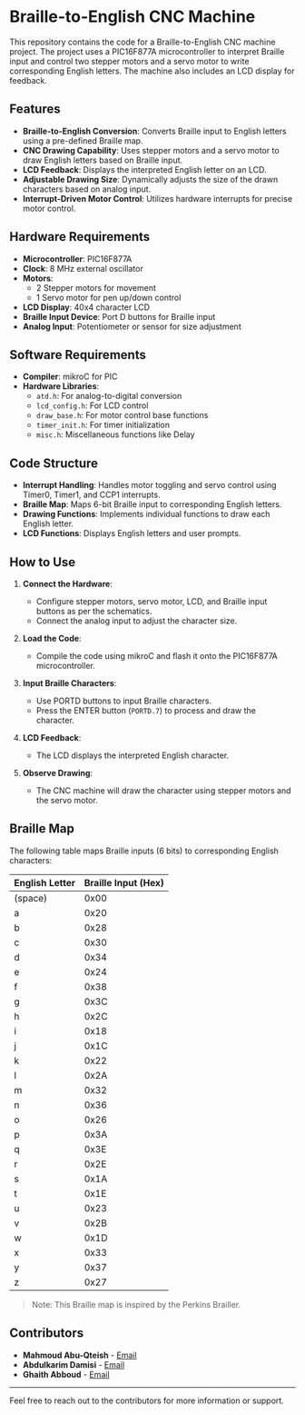 # Braille-to-English CNC Machine

This repository contains the code for a Braille-to-English CNC machine project. The project uses a PIC16F877A microcontroller to interpret Braille input and control two stepper motors and a servo motor to write corresponding English letters. The machine also includes an LCD display for feedback.

## Features

- **Braille-to-English Conversion**: Converts Braille input to English letters using a pre-defined Braille map.
- **CNC Drawing Capability**: Uses stepper motors and a servo motor to draw English letters based on Braille input.
- **LCD Feedback**: Displays the interpreted English letter on an LCD.
- **Adjustable Drawing Size**: Dynamically adjusts the size of the drawn characters based on analog input.
- **Interrupt-Driven Motor Control**: Utilizes hardware interrupts for precise motor control.

## Hardware Requirements

- **Microcontroller**: PIC16F877A
- **Clock**: 8 MHz external oscillator
- **Motors**:
  - 2 Stepper motors for movement
  - 1 Servo motor for pen up/down control
- **LCD Display**: 40x4 character LCD
- **Braille Input Device**: Port D buttons for Braille input
- **Analog Input**: Potentiometer or sensor for size adjustment

## Software Requirements

- **Compiler**: mikroC for PIC
- **Hardware Libraries**:
  - `atd.h`: For analog-to-digital conversion
  - `lcd_config.h`: For LCD control
  - `draw_base.h`: For motor control base functions
  - `timer_init.h`: For timer initialization
  - `misc.h`: Miscellaneous functions like Delay

## Code Structure

- **Interrupt Handling**: Handles motor toggling and servo control using Timer0, Timer1, and CCP1 interrupts.
- **Braille Map**: Maps 6-bit Braille input to corresponding English letters.
- **Drawing Functions**: Implements individual functions to draw each English letter.
- **LCD Functions**: Displays English letters and user prompts.

## How to Use

1. **Connect the Hardware**:
   - Configure stepper motors, servo motor, LCD, and Braille input buttons as per the schematics.
   - Connect the analog input to adjust the character size.

2. **Load the Code**:
   - Compile the code using mikroC and flash it onto the PIC16F877A microcontroller.

3. **Input Braille Characters**:
   - Use PORTD buttons to input Braille characters.
   - Press the ENTER button (`PORTD.7`) to process and draw the character.

4. **LCD Feedback**:
   - The LCD displays the interpreted English character.

5. **Observe Drawing**:
   - The CNC machine will draw the character using stepper motors and the servo motor.

## Braille Map

The following table maps Braille inputs (6 bits) to corresponding English characters:

| English Letter | Braille Input (Hex) |
|----------------|----------------------|
| (space)        | 0x00                |
| a              | 0x20                |
| b              | 0x28                |
| c              | 0x30                |
| d              | 0x34                |
| e              | 0x24                |
| f              | 0x38                |
| g              | 0x3C                |
| h              | 0x2C                |
| i              | 0x18                |
| j              | 0x1C                |
| k              | 0x22                |
| l              | 0x2A                |
| m              | 0x32                |
| n              | 0x36                |
| o              | 0x26                |
| p              | 0x3A                |
| q              | 0x3E                |
| r              | 0x2E                |
| s              | 0x1A                |
| t              | 0x1E                |
| u              | 0x23                |
| v              | 0x2B                |
| w              | 0x1D                |
| x              | 0x33                |
| y              | 0x37                |
| z              | 0x27                |

> Note: This Braille map is inspired by the Perkins Brailler.

## Contributors

- **Mahmoud Abu-Qteish** - [Email](mailto:mah20210383@std.psut.edu.jo)
- **Abdulkarim Damisi** - [Email](mailto:abd20210173@std.psut.edu.jo)
- **Ghaith Abboud** - [Email](mailto:gha20210055@std.psut.edu.jo)

---

Feel free to reach out to the contributors for more information or support.
